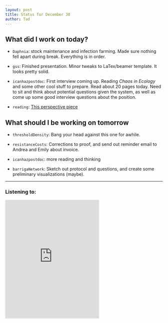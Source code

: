 ```yaml
---
layout: post
title: Status for December 30
author: Tad
---
```


## What did I work on today?

* `Daphnia`: stock maintenance and infection farming. Made sure nothing fell apart during break. Everything is in order.

* `gss`: Finished presentation. Minor tweaks to LaTex/beamer template. It looks pretty solid.

* `icanhazpostdoc`: First interview coming up. Reading _Chaos in Ecology_ and some other cool stuff to prepare. Read about 20 pages today. Need to sit and think about potential questions given the system, as well as come up some good interview questions about the position.

* `reading`: [This perspective piece](http://onlinelibrary.wiley.com/doi/10.1111/ele.12431/abstract)

## What should I be working on tomorrow

* `thresholdDensity`: Bang your head against this one for awhile.

* `resistanceCosts`: Corrections to proof, and send out reminder email to Andrea and Emily about invoice.

* `icanhazpostdoc`: more reading and thinking

* `barrigaNetwork`: Sketch out protocol and questions, and create some preliminary visualizations (maybe).




---

### Listening to:
<iframe src="https://embed.spotify.com/?uri=spotify:track:3LsPToq3yB7g5IKfw829e1" width="300" height="380" frameborder="0" allowtransparency="true"></iframe>
 <i class='fa fa-code' style='color:pink'> </i>
